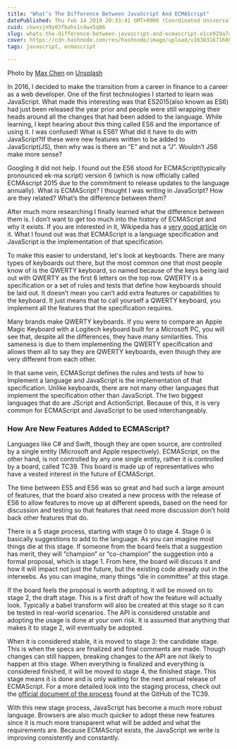 ```yaml
---
title: "What’s The Difference Between JavaScript And ECMAScript"
datePublished: Thu Feb 14 2019 20:33:41 GMT+0000 (Coordinated Universal Time)
cuid: ckwxsjn9y03fbahs1c4wx5q86
slug: whats-the-difference-between-javascript-and-ecmascript-e1ce929a7a65
cover: https://cdn.hashnode.com/res/hashnode/image/upload/v1638316716088/FioWrQdwa.jpeg
tags: javascript, ecmascript

---
```


Photo by [Max Chen](https://unsplash.com/@maxchen2k?utm_source=medium&utm_medium=referral) on [Unsplash](https://unsplash.com?utm_source=medium&utm_medium=referral)

In 2016, I decided to make the transition from a career in finance to a career as a web developer. One of the first technologies I started to learn was JavaScript. What made this interesting was that ES2015(also known as ES6) had just been released the year prior and people were still wrapping their heads around all the changes that had been added to the language. While learning, I kept hearing about this thing called ES6 and the importance of using it. I was confused! What is ES6? What did it have to do with JavaScript?If these were new features written to be added to JavaScript(JS), then why was is there an “E” and not a “J”. Wouldn’t JS6 make more sense?

Googling it did not help. I found out the ES6 stood for ECMAScript(typically pronounced ek-ma script) version 6 (which is now officially called ECMAscript 2015 due to the commitment to release updates to the language annually). What is ECMAScript? I thought I was writing in JavaScript? How are they related? What’s the difference between them?

After much more researching I finally learned what the difference between them is. I don’t want to get too much into the history of ECMAScript and why it exists. If you are interested in it, Wikipedia has a [very good article](https://en.wikipedia.org/wiki/ECMAScript) on it. What I found out was that ECMAScript is a language specification and JavaScript is the implementation of that specification.

To make this easier to understand, let's look at keyboards. There are many types of keyboards out there, but the most common one that most people know of is the QWERTY keyboard, so named because of the keys being laid out with QWERTY as the first 6 letters on the top row. QWERTY is a specification or a set of rules and tests that define how keyboards should be laid out. It doesn’t mean you can’t add extra features or capabilities to the keyboard. It just means that to call yourself a QWERTY keyboard, you implement all the features that the specification requires.

Many brands make QWERTY keyboards. If you were to compare an Apple Magic Keyboard with a Logitech keyboard built for a Microsoft PC, you will see that, despite all the differences, they have many similarities. This sameness is due to them implementing the QWERTY specification and allows them all to say they are QWERTY keyboards, even though they are very different from each other.

In that same vein, ECMAScript defines the rules and tests of how to Implement a language and JavaScript is the implementation of that specification. Unlike keyboards, there are not many other languages that implement the specification other than JavaScript. The two biggest languages that do are JScript and ActionScript. Because of this, it is very common for ECMAScript and JavaScript to be used interchangeably.

### How Are New Features Added to ECMAScript?

Languages like C# and Swift, though they are open source, are controlled by a single entity (Microsoft and Apple respectively). ECMAScript, on the other hand, is not controlled by any one single entity, rather it is controlled by a board, called TC39. This board is made up of representatives who have a vested interest in the future of ECMAScript.

The time between ES5 and ES6 was so great and had such a large amount of features, that the board also created a new process with the release of ES6 to allow features to move up at different speeds, based on the need for discussion and testing so that features that need more discussion don’t hold back other features that do.

There is a 5 stage process, starting with stage 0 to stage 4. Stage 0 is basically suggestions to add to the language. As you can imagine most things die at this stage. If someone from the board feels that a suggestion has merit, they will “champion” or “co-champion” the suggestion into a formal proposal, which is stage 1. From here, the board will discuss it and how it will impact not just the future, but the existing code already out in the interwebs. As you can imagine, many things “die in committee” at this stage.

If the board feels the proposal is worth adopting, it will be moved on to stage 2, the draft stage. This is a first draft of how the feature will actually look. Typically a babel transform will also be created at this stage so it can be tested in real-world scenarios. The API is considered unstable and adopting the usage is done at your own risk. It is assumed that anything that makes it to stage 2, will eventually be adopted.

When it is considered stable, it is moved to stage 3: the candidate stage. This is when the specs are finalized and final comments are made. Though changes can still happen, breaking changes to the API are not likely to happen at this stage. When everything is finalized and everything is considered finished, it will be moved to stage 4, the finished stage. This stage means it is done and is only waiting for the next annual release of ECMAScript. For a more detailed look into the staging process, check out the [official document of the process](https://tc39.github.io/process-document/) found at the GitHub of the TC39.

With this new stage process, JavaScript has become a much more robust language. Browsers are also much quicker to adopt these new features since it is much more transparent what will be added and what the requirements are. Because ECMAScript exists, the JavaScript we write is improving consistently and constantly.